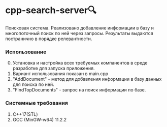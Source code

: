 # cpp-search-server:mag:
Поисковая система. Реализовано добавление информации в базу и многопоточный поиск по ней через запросы. Результаты выдаются постранично в порядке релевантности.

### Использование
0. Установка и настройка всех требуемых компанентов в среде разработке для запуска приложения.
1. Вариант использования показан в main.cpp 
2. "AddDocument" - метод для добавления информации в базу данных для поиска по ней.
3. "FindTopDocuments" - запрос на поиск информации по базе.
### Системные требования
1. С++17(STL)
2. GCC (MinGW-w64) 11.2.2

